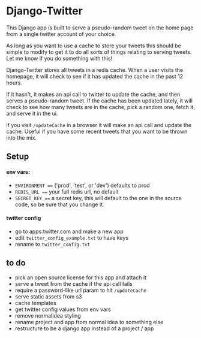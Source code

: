 # Django-Twitter

This Django app is built to serve a pseudo-random tweet on the home page from a 
single twitter account of your choice.

As long as you want to use a cache to store your tweets this should be 
simple to modify to get it to do all sorts of things relating to serving tweets.
Let me know if you do something with this!

Django-Twitter stores all tweets in a redis cache. When a user visits the homepage,
it will check to see if it has updated the cache in the past 12 hours.

If it hasn't, it makes an api call to twitter to update the cache, and
then serves a pseudo-random tweet. If the cache has been updated lately, 
it will check to see how many tweets are in the cache, pick a random one, 
fetch it, and serve it in the ui. 

if you visit `/updateCache` in a browser it will make an api call and update
the cache. Useful if you have some recent tweets that you want to be thrown 
into the mix. 

## Setup

#### env vars:
* `ENVIRONMENT ==` ('prod', 'test', or 'dev') defaults to prod
* `REDIS_URL ==` your full redis url, no default
* `SECRET_KEY ==` a secret key, this will default to the one in the 
source code, so be sure that you change it. 

#### twitter config
* go to apps.twitter.com and make a new app
* edit `twitter_config_example.txt` to have keys
* rename to `twitter_config.txt`

## to do
* pick an open source license for this app and attach it
* serve a tweet from the cache if the api call fails
* require a password-like url param to hit `/updateCache`
* serve static assets from s3
* cache templates
* get twitter config values from env vars
* remove normalidea styling
* rename project and app from normal idea to something else
* restructure to be a django app instead of a project / app
